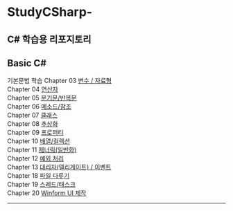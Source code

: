 # StudyCSharp-
C\# 학습용 리포지토리
-------------------------------

## Basic C# 
기본문법 학습
Chapter 03 [변수 / 자료형](https://github.com/BlancBunny/StudyCSharp21/tree/main/Chapter03/Chapter03App)<br>
Chapter 04 [연산자](https://github.com/BlancBunny/StudyCSharp21/tree/main/Chapter04/Chapter04App)<br>
Chapter 05 [분기문/반복문](https://github.com/BlancBunny/StudyCSharp21/tree/main/Chapter05/Chapter05App)<br>
Chapter 06 [메소드/참조](https://github.com/BlancBunny/StudyCSharp21/tree/main/Chapter06/Chapter06App)<br>
Chapter 07 [클래스](https://github.com/BlancBunny/StudyCSharp21/tree/main/Chapter07/Chapter07App)<br>
Chapter 08 [추상화](https://github.com/BlancBunny/StudyCSharp21/tree/main/Chapter08/Chapter08App)<br>
Chapter 09 [프로퍼티](https://github.com/BlancBunny/StudyCSharp21/tree/main/Chapter09/Chapter09App)<br>
Chapter 10 [배열/컬렉션](https://github.com/BlancBunny/StudyCSharp21/tree/main/Chapter10/Chapter10App)<br>
Chapter 11 [제너릭(일반화)](https://github.com/BlancBunny/StudyCSharp21/tree/main/Chapter11/Chapter11App)<br>
Chapter 12 [예외 처리](https://github.com/BlancBunny/StudyCSharp21/tree/main/Chapter12/Chapter12App)<br>
Chapter 13 [대리자(델리게이트) / 이벤트](https://github.com/BlancBunny/StudyCSharp21/tree/main/Chapter13/Chapter13App)<br>
Chapter 18 [파일 다루기](https://github.com/BlancBunny/StudyCSharp21/tree/main/Chapter18/Chapter18App)<br>
Chapter 19 [스레드/태스크](https://github.com/BlancBunny/StudyCSharp21/tree/main/Chapter19/Chapter19App)<br>
Chapter 20 [Winform UI 제작](https://github.com/BlancBunny/StudyCSharp21/tree/main/Chapter20/Chapter20App)<br>

--------------------------------
